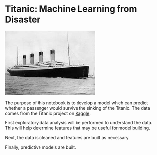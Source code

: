 # Titanic: Machine Learning from Disaster
![Titanic](./Titanic.jpg)

The purpose of this notebook is to develop a model which can predict whether a passenger would survive the sinking of the Titanic.  The data comes from the Titanic project on [Kaggle](https://www.kaggle.com/c/titanic).

First exploratory data analysis will be performed to understand the data. This will help determine features that may be useful for model building.

Next, the data is cleaned and features are built as necessary.

Finally, predictive models are built.
